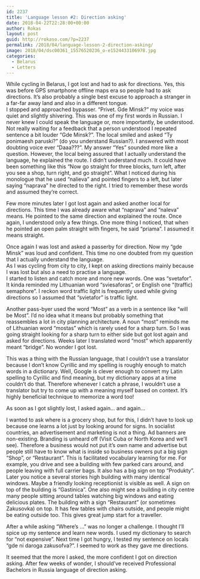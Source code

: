 ```yaml
---
id: 2237
title: 'Language lesson #2: Direction asking'
date: 2018-04-22T22:28:00+00:00
author: Rokas
layout: post
guid: http://rokaso.com/?p=2237
permalink: /2018/04/language-lesson-2-direction-asking/
image: 2018/04/dsc00361_15576520236_o-e1524433106978.jpg
categories:
  - Belarus
  - Letters
---
```

While cycling in Belarus, I got lost and had to ask for directions. Yes, this was before GPS smartphone offline maps era so people had to ask directions. It&#8217;s also probably a single best excuse to approach a stranger in a far-far away land and also in a different tongue.  
I stopped and approached bypasser. &#8220;Privet. Gde Minsk?&#8221; my voice was quiet and slightly shivering. This was one of my first words in Russian. I never knew I could speak the language or, more importantly, be understood. Not really waiting for a feedback that a person understood I repeated sentence a bit louder &#8220;Gde Minsk?&#8221;. The local smiled and asked &#8220;Ty ponimaesh paruski?&#8221; (do you understand Russian?). I answered with most doubting voice ever &#8220;Daaa???&#8221;. My answer &#8220;Yes&#8221; sounded more like a question. However, the local being assured that I actually understand the language, he explained the route. I didn&#8217;t understand much. It could have been something like this &#8220;Now go straight for three blocks, turn left, after you see a shop, turn right, and go straight&#8221;. What I noticed during his monologue that he used &#8220;nalieva&#8221; and pointed fingers to a left, but later saying &#8220;naprava&#8221; he directed to the right. I tried to remember these words and assumed they&#8217;re correct.

Few more minutes later I got lost again and asked another local for directions. This time I was already aware what &#8220;naprava&#8221; and &#8220;naleva&#8221; means. He pointed to the same direction and explained the route. Once again, I understood only a few things. One more thing I noticed, that when he pointed an open palm straight with fingers, he said &#8220;priama&#8221;. I assumed it means straight.

Once again I was lost and asked a passerby for direction. Now my &#8220;gde Minsk&#8221; was loud and confident. This time no one doubted from my question that I actually understand the language.  
As I was cycling from city to city, I kept on asking directions mainly because I was lost but also a need to practise a language.  
I started to listen and catch more and more new words. One was &#8220;svetafor&#8221;. It kinda reminded my Lithuanian word &#8220;sviesaforas&#8221;, or English one &#8220;(traffic) semaphore&#8221;. I reckon word traffic light is frequently used while giving directions so I assumed that &#8220;svietafor&#8221; is traffic light.

Another pass-byer used the word &#8220;Most&#8221; as a verb in a sentence like &#8220;will be Most&#8221;. I&#8217;d no idea what it means but probably something that reassembles a lot in city planning architecture. A noun &#8220;most&#8221; reminds me of Lithuanian word &#8220;mostas&#8221; which is rarely used for a sharp turn. So I was going straight looking for a sharp turn to either side but got lost again and asked for directions. Weeks later I translated word &#8220;most&#8221; which apparently meant &#8220;bridge&#8221;. No wonder I got lost.

This was a thing with the Russian language, that I couldn&#8217;t use a translator because I don&#8217;t know Cyrillic and my spelling is roughly enough to match words in a dictionary. Well, Google is clever enough to convert my Latin spelling to Cyrillic and find meaning, but my dictionary apps at a time couldn&#8217;t do that. Therefore whenever I catch a phrase, I wouldn&#8217;t use a translator but try to come up with a meaning myself based on context. It&#8217;s highly beneficial technique to memorize a word too!

As soon as I got slightly lost, I asked again&#8230; and again&#8230;

I wanted to ask where is a grocery shop, but for this, I didn&#8217;t have to look up because one learns a lot just by looking around for signs. In socialist countries, an advertisement and marketing is not a thing. Ad banners are non-existing. Branding is unheard off (Visit Cuba or North Korea and we&#8217;ll see). Therefore a business would not put it&#8217;s own name and advertise but people still have to know what is inside so business owners put a big sign &#8220;Shop&#8221;, or &#8220;Restaurant&#8221;. This is facilitated vocabulary learning for me. For example, you drive and see a building with few parked cars around, and people leaving with full carrier bags. It also has a big sign on top &#8220;Produkty&#8221;. Later you notice a several stories high building with many identical windows. Maybe a friendly looking receptionist is visible as well. A sign on top of the building is &#8220;Gastinica&#8221;. One also might see a building in city centre many people sitting around tables watching big windows and eating delicious plates. The building with a sign &#8220;Restaurant&#8221; (or sometimes Zakusovka) on top. It has few tables with chairs outside, and people might be eating outside too. This gives great jump start for a traveller.

After a while asking &#8220;Where&#8217;s &#8230;&#8221; was no longer a challenge. I thought I&#8217;ll spice up my sentence and learn new words. I used my dictionary to search for &#8220;not expensive&#8221;. Next time I got hungry, I tested my sentence on locals &#8220;gde ni daroga zakusofva?&#8221;. I seemed to work as they gave me directions.

It seemed that the more I asked, the more confident I got on direction asking. After few weeks of wonder, I should&#8217;ve received Professional Bachelors in Russia language of direction asking.
